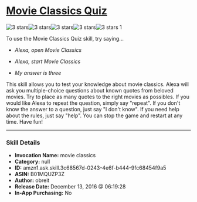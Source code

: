 # [Movie Classics Quiz](http://alexa.amazon.com/#skills/amzn1.ask.skill.3c68567d-0243-4e6f-b444-9fc68454f9a5)
![3 stars](../../images/ic_star_black_18dp_1x.png)![3 stars](../../images/ic_star_black_18dp_1x.png)![3 stars](../../images/ic_star_black_18dp_1x.png)![3 stars](../../images/ic_star_border_black_18dp_1x.png)![3 stars](../../images/ic_star_border_black_18dp_1x.png) 1

To use the Movie Classics Quiz skill, try saying...

* *Alexa, open Movie Classics*

* *Alexa, start Movie Classics*

* *My answer is three*

This skill allows you to test your knowledge about movie classics. Alexa will ask you multiple-choice questions about known quotes from beloved movies. Try to place as many quotes to the right movies as possibles. 
If you would like Alexa to repeat the question, simply say "repeat".  If you don't know the answer to a question, just say "I don't know". If you need help about the rules, just say "help". You can stop the game and restart at any time. Have fun!

***

### Skill Details

* **Invocation Name:** movie classics
* **Category:** null
* **ID:** amzn1.ask.skill.3c68567d-0243-4e6f-b444-9fc68454f9a5
* **ASIN:** B01MQUZP3Z
* **Author:** obreit
* **Release Date:** December 13, 2016 @ 06:19:28
* **In-App Purchasing:** No
